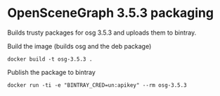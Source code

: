 # OpenSceneGraph 3.5.3 packaging

Builds trusty packages for osg 3.5.3 and uploads them to bintray.

Build the image (builds osg and the deb package)

```
docker build -t osg-3.5.3 .
```

Publish the package to bintray
```
docker run -ti -e "BINTRAY_CRED=un:apikey" --rm osg-3.5.3
```


